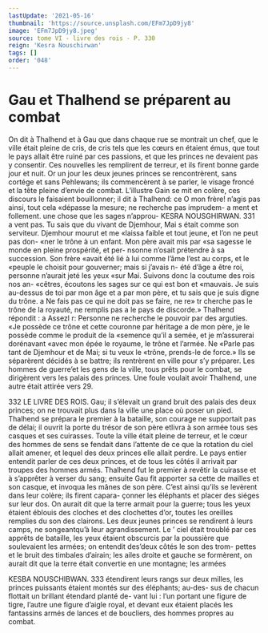 ```yaml
---
lastUpdate: '2021-05-16'
thumbnail: 'https://source.unsplash.com/EFm7JpD9jy8'
image: 'EFm7JpD9jy8.jpeg'
source: tome VI - livre des rois - P. 330
reign: 'Kesra Nouschirwan'
tags: []
order: '048'
---
```


# Gau et Thalhend se préparent au combat

On dit à Thalhend et à Gau que dans chaque rue
se montrait un chef, que le ville était pleine de cris,
de cris tels que les cœurs en étaient émus, que tout
le pays allait être ruiné par ces passions, et que
les princes ne devaient pas y consentir. Ces nouvelles les remplirent de terreur, et ils firent bonne garde jour et nuit. Or un jour les deux jeunes princes se rencontrèrent, sans cortége et sans Pehlewans; ils commencèrent à se parler, le visage froncé et la tête
pleine d’envie de combat. L’illustre Gain se mit en
colère, ces discours le faisaient bouillonner; il dit à Thalhend: ce O mon frère! n’agis pas ainsi, tout cela «dépasse la mesure; ne recherche pas imprudem-
a ment et follement. une chose que les sages n’approu-
KESRA NOUSGHIRWAN. 331 a vent pas. Tu sais que du vivant de Djemhour, Mai
s était comme son serviteur. Djemhour mourut et me «laissa faible et tout jeune, et l’on ne peut pas don- «ner le trône à un enfant. Mon père avait mis par «sa sagesse le monde en pleine prospérité, et per- nsonne n’osait prétendre à sa succession. Son frère
«avait été lié à lui comme l’âme l’est au corps, et le
«peuple le choisit pour gouverner; mais si j’avais n- été d’âge a être roi, personne n’aurait jeté les yeux
«sur Mai. Suivons donc la coutume des rois nos an- «cêtres, écoutons les sages sur ce qui est bon et «mauvais. Je suis au-dessus de toi par mon âge et
a par mon père, et tu sais que je suis digne du trône. a Ne fais pas ce qui ne doit pas se faire, ne re»
tr cherche pas le trône de la royauté, ne remplis pas
a le pays de discorde.» Thalhend répondit : a Assezl
r: Personne ne recherche le pouvoir par des arguties. «Je possède ce trône et cette couronne par héritage
a de mon père, je le possède comme le produit de la «semence qu’il a semée, et je m’assurerai dorénavant
«avec mon épée le royaume, le trône et l’armée. Ne
«Parle pas tant de Djemhour et de Mai; si tu veux le «trône, prends-le de force.»
Ils se séparèrent décidés à se battre; ils rentrèrent
en ville pour s’y préparer. Les hommes de guerre’et
les gens de la ville, tous prêts pour le combat, se dirigèrent vers les palais des princes. Une foule
voulait avoir Thalhend, une autre était attirée vers 29.

332 LE LIVRE DES ROIS.
Gau; il s’élevait un grand bruit des palais des deux
princes; on ne trouvait plus dans la ville une place où poser un pied. Thalhend se prépara le premier à
la bataille, son courage ne supportait pas de délai;
il ouvrit la porte du trésor de son père etlivra à son armée tous ses casques et ses cuirasses. Toute la ville était pleine de terreur, et le cœur des hommes de sens se fendait dans l’attente de ce que la rotation
du ciel allait amener, et lequel des deux princes elle allait perdre. Le pays entier entendit parler de ces deux princes, et de tous les côtés il arrivait par troupes des hommes armés. Thalhend fut le premier
à revêtir la cuirasse et à s’apprêter à verser du sang;
ensuite Gau fit apporter sa cette de mailles et son casque, et invoqua les mânes de son père. C’est ainsi
qu’ils se levèrent dans leur colère; ils firent capara-
çonner les éléphants et placer des siéges sur leur dos.
On aurait dit que la terre armait pour la guerre; tous les yeux étaient éblouis des cloches et des clochettes d’or, toutes les oreilles remplies du son des clairons.
Les deux jeunes princes se rendirent à leurs camps, ne songeantqu’à leur agrandissement. Le ’
ciel était troublé par ces apprêts de bataille, les yeux étaient obscurcis par la poussière que soulevaient les armées; on entendit des’deux côtés le son des trom-
pettes et le bruit des timbales d’airain; les ailes droite et gauche se formèrent, on aurait dit que la terre était convertie en une montagne; les armées

KESBA NOUSCHIBWAN. 333
étendirent leurs rangs sur deux milles, les princes puissants étaient montés sur des éléphants; au-des-
sus de chacun flottait un brillant étendard planté de- vant lui : l’un portant une figure de tigre, l’autre
une figure d’aigle royal, et devant eux étaient placés
les fantassins armés de lances et de boucliers, des hommes propres au combat.
